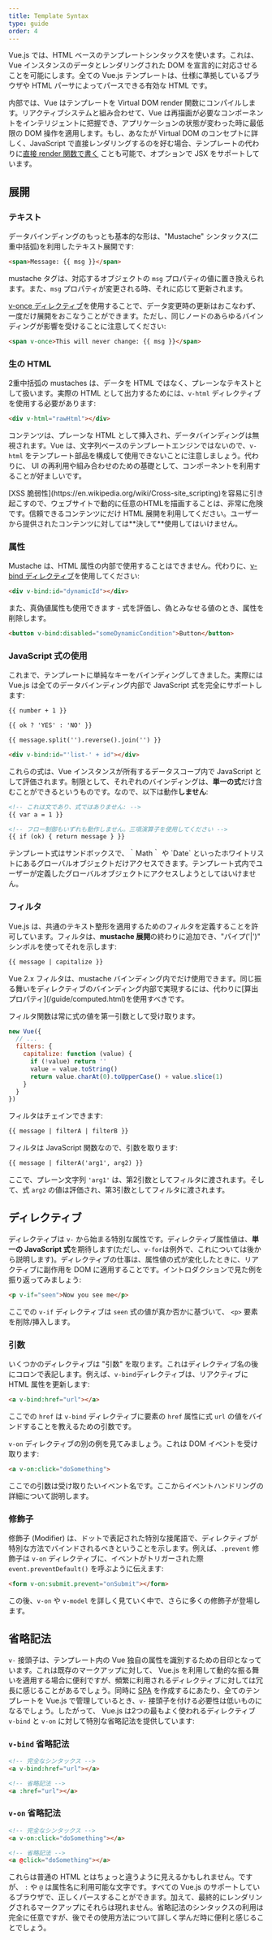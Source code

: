 ```yaml
---
title: Template Syntax
type: guide
order: 4
---
```


Vue.js では、HTML ベースのテンプレートシンタックスを使います。これは、Vue インスタンスのデータとレンダリングされた DOM を宣言的に対応させることを可能にします。全ての Vue.js テンプレートは、仕様に準拠しているブラウザや HTML パーサによってパースできる有効な HTML です。

内部では、Vue はテンプレートを Virtual DOM render 関数にコンパイルします。リアクティブシステムと組み合わせて、Vue は再描画が必要なコンポーネントをインテリジェントに把握でき、アプリケーションの状態が変わった時に最低限の DOM 操作を適用します。もし、あなたが Virtual DOM のコンセプトに詳しく、JavaScript で直接レンダリングするのを好む場合、テンプレートの代わりに[直接 render 関数で書く](/guide/render-function.html) ことも可能で、オプションで JSX をサポートしています。

## 展開

### テキスト

データバインディングのもっとも基本的な形は、"Mustache" シンタックス(二重中括弧)を利用したテキスト展開です:

``` html
<span>Message: {{ msg }}</span>
```

mustache タグは、対応するオブジェクトの `msg` プロパティの値に置き換えられます。また、`msg` プロパティが変更される時、それに応じて更新されます。

[v-once ディレクティブ](/api/#v-once)を使用することで、データ変更時の更新はおこなわず、一度だけ展開をおこなうことができます。ただし、同じノードのあらゆるバインディングが影響を受けることに注意してください:

``` html
<span v-once>This will never change: {{ msg }}</span>
```

### 生の HTML

2重中括弧の mustaches は、データを HTML ではなく、プレーンなテキストとして扱います。実際の HTML として出力するためには、`v-html` ディレクティブを使用する必要があります:

``` html
<div v-html="rawHtml"></div>
```

コンテンツは、プレーンな HTML として挿入され、データバインディングは無視されます。Vue は、文字列ベースのテンプレートエンジンではないので、`v-html` をテンプレート部品を構成して使用できないことに注意しましょう。代わりに、 UI の再利用や組み合わせのための基礎として、コンポーネントを利用することが好ましいです。

<p class="tip">[XSS 脆弱性](https://en.wikipedia.org/wiki/Cross-site_scripting)を容易に引き起こすので、ウェブサイトで動的に任意のHTMLを描画することは、非常に危険です。信頼できるコンテンツにだけ HTML 展開を利用してください。ユーザーから提供されたコンテンツに対しては**決して**使用してはいけません。</p>

### 属性

Mustache は、HTML 属性の内部で使用することはできません。代わりに、[v-bind ディレクティブ](/api/#v-bind)を使用してください:

``` html
<div v-bind:id="dynamicId"></div>
```

また、真偽値属性も使用できます - 式を評価し、偽とみなせる値のとき、属性を削除します。

``` html
<button v-bind:disabled="someDynamicCondition">Button</button>
```

### JavaScript 式の使用

これまで、テンプレートに単純なキーをバインディングしてきました。実際には Vue.js は全てのデータバインディング内部で JavaScript 式を完全にサポートします:

``` html
{{ number + 1 }}

{{ ok ? 'YES' : 'NO' }}

{{ message.split('').reverse().join('') }}

<div v-bind:id="'list-' + id"></div>
```

これらの式は、Vue インスタンスが所有するデータスコープ内で JavaScript として評価されます。制限として、それぞれのバインディングは、**単一の式**だけ含むことができるというものです。なので、以下は動作**しません**:

``` html
<!-- これは文であり、式ではありません: -->
{{ var a = 1 }}

<!-- フロー制御もいずれも動作しません。三項演算子を使用してください -->
{{ if (ok) { return message } }}
```

<p class="tip">テンプレート式はサンドボックスで、｀Math｀ や `Date` といったホワイトリストにあるグローバルオブジェクトだけアクセスできます。テンプレート式内でユーザーが定義したグローバルオブジェクトにアクセスしようとしてはいけません。</p>

### フィルタ

Vue.js は、共通のテキスト整形を適用するためのフィルタを定義することを許可しています。フィルタは、**mustache 展開**の終わりに追加でき、"パイプ('|')" シンボルを使ってそれを示します:

``` html
{{ message | capitalize }}
```

<p class="tip">Vue 2.x フィルタは、mustache バインディング内でだけ使用できます。同じ振る舞いをディレクティブのバインディング内部で実現するには、代わりに[算出プロパティ](/guide/computed.html)を使用すべきです。</p>

フィルタ関数は常に式の値を第一引数として受け取ります。

``` js
new Vue({
  // ...
  filters: {
    capitalize: function (value) {
      if (!value) return ''
      value = value.toString()
      return value.charAt(0).toUpperCase() + value.slice(1)
    }
  }
})
```

フィルタはチェインできます:

``` html
{{ message | filterA | filterB }}
```

フィルタは JavaScript 関数なので、引数を取ります:

``` html
{{ message | filterA('arg1', arg2) }}
```

ここで、プレーン文字列 `'arg1'` は、第2引数としてフィルタに渡されます。そして、式 `arg2` の値は評価され、第3引数としてフィルタに渡されます。

## ディレクティブ

ディレクティブは `v-` から始まる特別な属性です。ディレクティブ属性値は、**単一の JavaScript 式**を期待します(ただし、`v-for`は例外で、これについては後から説明します)。ディレクティブの仕事は、属性値の式が変化したときに、リアクティブに副作用を DOM に適用することです。イントロダクションで見た例を振り返ってみましょう:

``` html
<p v-if="seen">Now you see me</p>
```

ここでの `v-if` ディレクティブは `seen` 式の値が真か否かに基づいて、 `<p>` 要素を削除/挿入します。

### 引数

いくつかのディレクティブは "引数" を取ります。これはディレクティブ名の後にコロンで表記します。例えば、`v-bind`ディレクティブは、リアクティブに HTML 属性を更新します:

``` html
<a v-bind:href="url"></a>
```


ここでの `href` は `v-bind` ディレクティブに要素の `href` 属性に式 `url` の値をバインドすることを教えるための引数です。

`v-on` ディレクティブの別の例を見てみましょう。これは DOM イベントを受け取ります:

``` html
<a v-on:click="doSomething">
```

ここでの引数は受け取りたいイベント名です。ここからイベントハンドリングの詳細について説明します。

### 修飾子

修飾子 (Modifier) は、ドットで表記された特別な接尾語で、ディレクティブが特別な方法でバインドされるべきということを示します。例えば、`.prevent` 修飾子は `v-on` ディレクティブに、イベントがトリガーされた際 `event.preventDefault()` を呼ぶように伝えます:

``` html
<form v-on:submit.prevent="onSubmit"></form>
```

この後、`v-on` や `v-model` を詳しく見ていく中で、さらに多くの修飾子が登場します。

## 省略記法

`v-` 接頭子は、テンプレート内の Vue 独自の属性を識別するための目印となっています。これは既存のマークアップに対して、 Vue.js を利用して動的な振る舞いを適用する場合に便利ですが、頻繁に利用されるディレクティブに対しては冗長に感じることがあるでしょう。同時に [SPA](https://en.wikipedia.org/wiki/Single-page_application) を作成するにあたり、全てのテンプレートを Vue.js で管理しているとき、`v-` 接頭子を付ける必要性は低いものになるでしょう。したがって、 Vue.js は2つの最もよく使われるディレクティブ `v-bind` と `v-on` に対して特別な省略記法を提供しています:

### `v-bind` 省略記法

``` html
<!-- 完全なシンタックス -->
<a v-bind:href="url"></a>

<!-- 省略記法 -->
<a :href="url"></a>
```


### `v-on` 省略記法

``` html
<!-- 完全なシンタックス -->
<a v-on:click="doSomething"></a>

<!-- 省略記法 -->
<a @click="doSomething"></a>
```

これらは普通の HTML とはちょっと違うように見えるかもしれません。ですが、 `:` や `@` は属性名に利用可能な文字です。すべての Vue.js のサポートしているブラウザで、正しくパースすることができます。加えて、最終的にレンダリングされるマークアップにそれらは現れません。省略記法のシンタックスの利用は完全に任意ですが、後でその使用方法について詳しく学んだ時に便利と感じることでしょう。